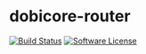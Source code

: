# dobicore-router
[![Build Status](https://travis-ci.org/DoBi/dobicore-router.svg?branch=master)](https://travis-ci.org/DoBi/dobicore-router)
[![Software License](https://img.shields.io/badge/license-BSD%203-brightgreen.svg)](LICENSE.md)
